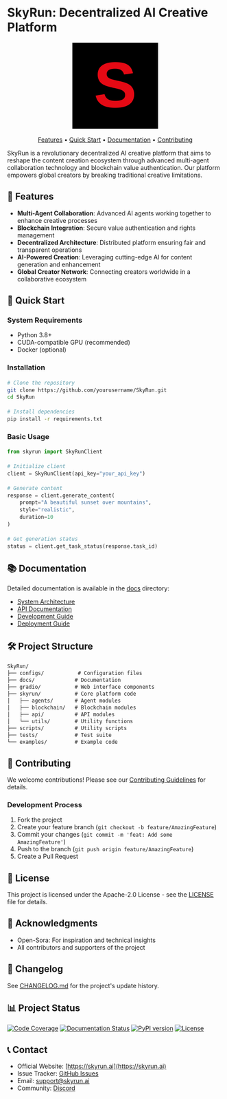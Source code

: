 # SkyRun: Decentralized AI Creative Platform

<div align="center">
  <img src="assets/images/logo.svg" alt="SkyRun Logo" width="200"/>
  <p>
    <a href="#features">Features</a> •
    <a href="#quick-start">Quick Start</a> •
    <a href="#documentation">Documentation</a> •
    <a href="#contributing">Contributing</a>
  </p>
</div>

SkyRun is a revolutionary decentralized AI creative platform that aims to reshape the content creation ecosystem through advanced multi-agent collaboration technology and blockchain value authentication. Our platform empowers global creators by breaking traditional creative limitations.

## 🌟 Features

- **Multi-Agent Collaboration**: Advanced AI agents working together to enhance creative processes
- **Blockchain Integration**: Secure value authentication and rights management
- **Decentralized Architecture**: Distributed platform ensuring fair and transparent operations
- **AI-Powered Creation**: Leveraging cutting-edge AI for content generation and enhancement
- **Global Creator Network**: Connecting creators worldwide in a collaborative ecosystem

## 🚀 Quick Start

### System Requirements

- Python 3.8+
- CUDA-compatible GPU (recommended)
- Docker (optional)

### Installation

```bash
# Clone the repository
git clone https://github.com/yourusername/SkyRun.git
cd SkyRun

# Install dependencies
pip install -r requirements.txt
```

### Basic Usage

```python
from skyrun import SkyRunClient

# Initialize client
client = SkyRunClient(api_key="your_api_key")

# Generate content
response = client.generate_content(
    prompt="A beautiful sunset over mountains",
    style="realistic",
    duration=10
)

# Get generation status
status = client.get_task_status(response.task_id)
```

## 📚 Documentation

Detailed documentation is available in the [docs](docs/) directory:

- [System Architecture](docs/architecture.md)
- [API Documentation](docs/api.md)
- [Development Guide](docs/development.md)
- [Deployment Guide](docs/deployment.md)

## 🛠️ Project Structure

```
SkyRun/
├── configs/           # Configuration files
├── docs/             # Documentation
├── gradio/           # Web interface components
├── skyrun/           # Core platform code
│   ├── agents/       # Agent modules
│   ├── blockchain/   # Blockchain modules
│   ├── api/          # API modules
│   └── utils/        # Utility functions
├── scripts/          # Utility scripts
├── tests/            # Test suite
└── examples/         # Example code
```

## 🤝 Contributing

We welcome contributions! Please see our [Contributing Guidelines](CONTRIBUTING.md) for details.

### Development Process

1. Fork the project
2. Create your feature branch (`git checkout -b feature/AmazingFeature`)
3. Commit your changes (`git commit -m 'feat: Add some AmazingFeature'`)
4. Push to the branch (`git push origin feature/AmazingFeature`)
5. Create a Pull Request

## 📄 License

This project is licensed under the Apache-2.0 License - see the [LICENSE](LICENSE) file for details.

## 🙏 Acknowledgments

- Open-Sora: For inspiration and technical insights
- All contributors and supporters of the project

## 🔄 Changelog

See [CHANGELOG.md](CHANGELOG.md) for the project's update history.

## 📊 Project Status

[![Code Coverage](https://codecov.io/gh/SkyRun-1/skyrun/branch/main/graph/badge.svg)](https://codecov.io/gh/SkyRun-1/skyrun)
[![Documentation Status](https://readthedocs.org/projects/skyrun/badge/?version=latest)](https://skyrun.readthedocs.io/en/latest/?badge=latest)
[![PyPI version](https://badge.fury.io/py/skyrun.svg)](https://badge.fury.io/py/skyrun)
[![License](https://img.shields.io/badge/license-Apache%202.0-blue.svg)](LICENSE)

## 📞 Contact

- Official Website: [https://skyrun.ai](https://skyrun.ai)
- Issue Tracker: [GitHub Issues](https://github.com/SkyRun-1/skyrun/issues)
- Email: support@skyrun.ai
- Community: [Discord](https://discord.gg/skyrun) 